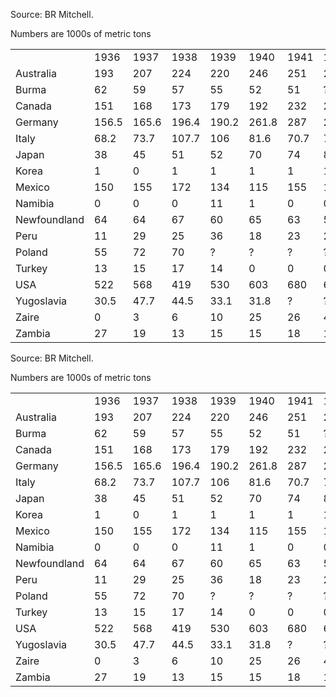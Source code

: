 Source: BR Mitchell.

Numbers are 1000s of metric tons

|              |       |       |       |       |       |      |       |       |      |      |      |      |      |
|--------------|-------|-------|-------|-------|-------|------|-------|-------|------|------|------|------|------|
|              | 1936  | 1937  | 1938  | 1939  | 1940  | 1941 | 1942  | 1943  | 1944 | 1945 | 1946 | 1947 | 1948 |
| Australia    | 193   | 207   | 224   | 220   | 246   | 251  | 224   | 184   | 176  | 153  | 175  | 185  | 194  |
| Burma        | 62    | 59    | 57    | 55    | 52    | 51   | ?     | ?     | ?    | ?    | ?    | ?    | 2    |
| Canada       | 151   | 168   | 173   | 179   | 192   | 232  | 263   | 277   | 250  | 235  | 214  | 189  | 212  |
| Germany      | 156.5 | 165.6 | 196.4 | 190.2 | 261.8 | 287  | 277.7 | 297.5 | ?    | ?    | ?    | ?    | 53.6 |
| Italy        | 68.2  | 73.7  | 107.7 | 106   | 81.6  | 70.7 | 75.9  | 67.9  | 21.2 | 10.3 | 25.4 | 57.8 | 73.5 |
| Japan        | 38    | 45    | 51    | 52    | 70    | 74   | 82    | 91    | 82   | 31   | 21   | 27   | 33   |
| Korea        | 1     | 0     | 1     | 1     | 1     | 1    | 1     | 3     | 2    | ?    | ?    | ?    | 13   |
| Mexico       | 150   | 155   | 172   | 134   | 115   | 155  | 189   | 197   | 219  | 210  | 139  | 196  | 179  |
| Namibia      | 0     | 0     | 0     | 11    | 1     | 0    | 0     | 0     | 0    | 0    | 0    | 0    | 12   |
| Newfoundland | 64    | 64    | 67    | 60    | 65    | 63   | 51    | 60    | 64   | 51   | 49   | 40   | 39   |
| Peru         | 11    | 29    | 25    | 36    | 18    | 23   | 24    | 33    | 49   | 61   | 53   | 58   | 59   |
| Poland       | 55    | 72    | 70    | ?     | ?     | ?    | ?     | ?     | ?    | ?    | 46   | 57   | 71   |
| Turkey       | 13    | 15    | 17    | 14    | 0     | 0    | 0     | 0     | 0    | 0    | 0    | 1    | 2    |
| USA          | 522   | 568   | 419   | 530   | 603   | 680  | 697   | 675   | 652  | 557  | 521  | 578  | 571  |
| Yugoslavia   | 30.5  | 47.7  | 44.5  | 33.1  | 31.8  | ?    | ?     | ?     | ?    | 7.7  | 22.4 | 35   | 36.7 |
| Zaire        | 0     | 3     | 6     | 10    | 25    | 26   | 41    | 47    | 55   | 75   | 89   | 99   | 126  |
| Zambia       | 27    | 19    | 13    | 15    | 15    | 18   | 18    | 17    | 19   | 15   | 17   | 21   | 22   |
Source: BR Mitchell.

Numbers are 1000s of metric tons

|              |       |       |       |       |       |      |       |       |      |      |      |      |      |
|--------------|-------|-------|-------|-------|-------|------|-------|-------|------|------|------|------|------|
|              | 1936  | 1937  | 1938  | 1939  | 1940  | 1941 | 1942  | 1943  | 1944 | 1945 | 1946 | 1947 | 1948 |
| Australia    | 193   | 207   | 224   | 220   | 246   | 251  | 224   | 184   | 176  | 153  | 175  | 185  | 194  |
| Burma        | 62    | 59    | 57    | 55    | 52    | 51   | ?     | ?     | ?    | ?    | ?    | ?    | 2    |
| Canada       | 151   | 168   | 173   | 179   | 192   | 232  | 263   | 277   | 250  | 235  | 214  | 189  | 212  |
| Germany      | 156.5 | 165.6 | 196.4 | 190.2 | 261.8 | 287  | 277.7 | 297.5 | ?    | ?    | ?    | ?    | 53.6 |
| Italy        | 68.2  | 73.7  | 107.7 | 106   | 81.6  | 70.7 | 75.9  | 67.9  | 21.2 | 10.3 | 25.4 | 57.8 | 73.5 |
| Japan        | 38    | 45    | 51    | 52    | 70    | 74   | 82    | 91    | 82   | 31   | 21   | 27   | 33   |
| Korea        | 1     | 0     | 1     | 1     | 1     | 1    | 1     | 3     | 2    | ?    | ?    | ?    | 13   |
| Mexico       | 150   | 155   | 172   | 134   | 115   | 155  | 189   | 197   | 219  | 210  | 139  | 196  | 179  |
| Namibia      | 0     | 0     | 0     | 11    | 1     | 0    | 0     | 0     | 0    | 0    | 0    | 0    | 12   |
| Newfoundland | 64    | 64    | 67    | 60    | 65    | 63   | 51    | 60    | 64   | 51   | 49   | 40   | 39   |
| Peru         | 11    | 29    | 25    | 36    | 18    | 23   | 24    | 33    | 49   | 61   | 53   | 58   | 59   |
| Poland       | 55    | 72    | 70    | ?     | ?     | ?    | ?     | ?     | ?    | ?    | 46   | 57   | 71   |
| Turkey       | 13    | 15    | 17    | 14    | 0     | 0    | 0     | 0     | 0    | 0    | 0    | 1    | 2    |
| USA          | 522   | 568   | 419   | 530   | 603   | 680  | 697   | 675   | 652  | 557  | 521  | 578  | 571  |
| Yugoslavia   | 30.5  | 47.7  | 44.5  | 33.1  | 31.8  | ?    | ?     | ?     | ?    | 7.7  | 22.4 | 35   | 36.7 |
| Zaire        | 0     | 3     | 6     | 10    | 25    | 26   | 41    | 47    | 55   | 75   | 89   | 99   | 126  |
| Zambia       | 27    | 19    | 13    | 15    | 15    | 18   | 18    | 17    | 19   | 15   | 17   | 21   | 22   |
